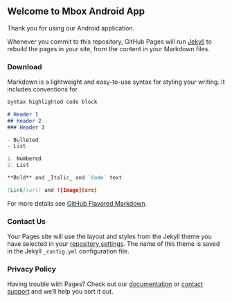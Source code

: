 ## Welcome to Mbox Android App

Thank you for using our Android application.

Whenever you commit to this repository, GitHub Pages will run [Jekyll](https://jekyllrb.com/) to rebuild the pages in your site, from the content in your Markdown files.

### Download

Markdown is a lightweight and easy-to-use syntax for styling your writing. It includes conventions for

```markdown
Syntax highlighted code block

# Header 1
## Header 2
### Header 3

- Bulleted
- List

1. Numbered
2. List

**Bold** and _Italic_ and `Code` text

[Link](url) and ![Image](src)
```

For more details see [GitHub Flavored Markdown](https://guides.github.com/features/mastering-markdown/).

### Contact Us

Your Pages site will use the layout and styles from the Jekyll theme you have selected in your [repository settings](https://github.com/MboxAndroid/app/settings). The name of this theme is saved in the Jekyll `_config.yml` configuration file.

### Privacy Policy

Having trouble with Pages? Check out our [documentation](https://help.github.com/categories/github-pages-basics/) or [contact support](https://github.com/contact) and we’ll help you sort it out.
